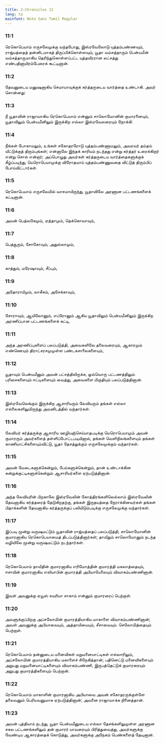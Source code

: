```yaml
---
title: 2-Chronicles 11
lang: ta
mainfont: Noto Sans Tamil Regular
---
```


###  11:1

ரெகொபெயாம் எருசலேமுக்கு வந்தபோது, இஸ்ரவேலோடு யுத்தம்பண்ணவும், ராஜ்யத்தைத் தன்னிடமாகத் திருப்பிக்கொள்ளவும், யூதா வம்சத்தாரும் பென்யமீன் வம்சத்தாருமாகிய தெரிந்துகொள்ளப்பட்ட யுத்தவீரரான லட்சத்து எண்பதினாயிரம்பேரைக் கூட்டினான்.

###  11:2

தேவனுடைய மனுஷனாகிய செமாயாவுக்குக் கர்த்தருடைய வார்த்தை உண்டாகி. அவர் சொன்னது:

###  11:3

நீ யூதாவின் ராஜாவாகிய ரெகொபெயாம் என்னும் சாலொமோனின் குமாரனையும், யூதாவிலும் பென்யமீனிலும் இருக்கிற எல்லா இஸ்ரவேலரையும் நோக்கி:

###  11:4

நீங்கள் போகாமலும், உங்கள் சகோதரரோடு யுத்தம்பண்ணாமலும், அவரவர் தம்தம் வீட்டுக்குத் திரும்புங்கள்; என்னாலே இந்தக் காரியம் நடந்தது என்று கர்த்தர் உரைக்கிறார் என்று சொல் என்றார்; அப்பொழுது அவர்கள் கர்த்தருடைய வார்த்தைகளுக்குக் கீழ்ப்படிந்து, யெரொபெயாமுக்கு விரோதமாய் யுத்தம்பண்ணுவதை விட்டுத் திரும்பிப் போய்விட்டார்கள்.

###  11:5

ரெகொபெயாம் எருசலேமில் வாசமாயிருந்து, யூதாவிலே அரணான பட்டணங்களைக் கட்டினான்.

###  11:6

அவன் பெத்லகேமும், ஏத்தாமும், தெக்கொவாவும்,

###  11:7

பெத்சூரும், சோகோவும், அதுல்லாமும்,

###  11:8

காத்தும், மரேஷாவும், சீப்பும்,

###  11:9

அதோராயீமும், லாகீசும், அசேக்காவும்,

###  11:10

சோராவும், ஆயிலோனும், எப்ரோனும் ஆகிய யூதாவிலும் பென்யமீனிலும் இருக்கிற அரணிப்பான பட்டணங்களைக் கட்டி,

###  11:11

அந்த அரணிப்புகளைப் பலப்படுத்தி, அவைகளிலே தலைவரையும், ஆகாரமும் எண்ணெயும் திராட்சரசமுமுள்ள பண்டகசாலைகளையும்,

###  11:12

யூதாவும் பென்யமீனும் அவன் பட்சத்திலிருக்க, ஒவ்வொரு பட்டணத்திலும் பரிசைகளையும் ஈட்டிகளையும் வைத்து, அவைகளை மிகுதியும் பலப்படுத்தினான்.

###  11:13

இஸ்ரவேலெங்கும் இருக்கிற ஆசாரியரும் லேவியரும் தங்கள் எல்லா எல்லைகளிலுமிருந்து அவனிடத்தில் வந்தார்கள்.

###  11:14

லேவியர் கர்த்தருக்கு ஆசாரிய ஊழியஞ்செய்யாதபடிக்கு யெரொபெயாமும் அவன் குமாரரும் அவர்களைத் தள்ளிப்போட்டபடியினால், தங்கள் வெளிநிலங்களையும் தங்கள் காணியாட்சிகளையும்விட்டு, யூதா தேசத்துக்கும் எருசலேமுக்கும் வந்தார்கள்.

###  11:15

அவன் மேடைகளுக்கென்றும், பேய்களுக்கென்றும், தான் உண்டாக்கின கன்றுக்குட்டிகளுக்கென்றும் ஆசாரியர்களை ஏற்படுத்தினான்.

###  11:16

அந்த லேவியரின் பிறகாலே இஸ்ரவேலின் கோத்திரங்களிலெல்லாம் இஸ்ரவேலின் தேவனாகிய கர்த்தரைத் தேடுகிறதற்கு, தங்கள் இருதயத்தை நேராக்கினவர்கள் தங்கள் பிதாக்களின் தேவனாகிய கர்த்தருக்குப் பலியிடும்படிக்கு எருசலேமுக்கு வந்தார்கள்.

###  11:17

இப்படி மூன்று வருஷமட்டும் யூதாவின் ராஜ்யத்தைப் பலப்படுத்தி, சாலொமோனின் குமாரனாகிய ரெகொபெயாமைத் திடப்படுத்தினார்கள்; தாவீதும் சாலொமோனும் நடந்த வழியிலே மூன்று வருஷமட்டும் நடந்தார்கள்.

###  11:18

ரெகொபெயாம் தாவீதின் குமாரனாகிய எரிமோத்தின் குமாரத்தி மகலாத்தையும், ஈசாயின் குமாரனாகிய எலியாபின் குமாரத்தி அபியாயேலையும் விவாகம்பண்ணினான்.

###  11:19

இவள் அவனுக்கு ஏயூஸ் சமரியா சாகாம் என்னும் குமாரரைப் பெற்றாள்.

###  11:20

அவளுக்குப்பிறகு அப்சலோமின் குமாரத்தியாகிய மாகாளை விவாகம்பண்ணினான்; அவள் அவனுக்கு அபியாவையும், அத்தாயியையும், சீசாவையும். செலோமித்தையும் பெற்றாள்.

###  11:21

ரெகொபெயாம் தன்னுடைய மனைவிகள் மறுமனையாட்டிகள் எல்லாரிலும், அப்சலோமின் குமாரத்தியாகிய மகாளைச் சிநேகித்தான்; பதினெட்டு மனைவிகளையும் அறுபது மறுமனையாட்டிகளையும் விவாகம்பண்ணி, இருபத்தெட்டுக் குமாரரையும் அறுபது குமாரத்திகளையும் பெற்றான்.

###  11:22

ரெகொபெயாம் மாகாளின் குமாரனாகிய அபியாவை அவன் சகோதரருக்குள்ளே தலைவனும் பெரியவனுமாக ஏற்படுத்தினான்; அவனை ராஜாவாக்க நினைத்தான்.

###  11:23

அவன் புத்தியாய் நடந்து, யூதா பென்யமீனுடைய எல்லா தேசங்களிலுமுள்ள அரணான சகல பட்டணங்களிலும் தன் குமாரர் யாவரையும் பிரித்துவைத்து, அவர்களுக்கு வேண்டிய ஆகாரத்தைக் கொடுத்து, அவர்களுக்கு அநேகம் பெண்களைத் தேடினான்.

